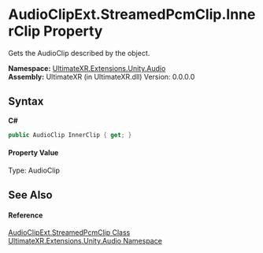 # AudioClipExt.StreamedPcmClip.InnerClip Property 
 

Gets the AudioClip described by the object.

**Namespace:**&nbsp;<a href="N_UltimateXR_Extensions_Unity_Audio">UltimateXR.Extensions.Unity.Audio</a><br />**Assembly:**&nbsp;UltimateXR (in UltimateXR.dll) Version: 0.0.0.0

## Syntax

**C#**<br />
``` C#
public AudioClip InnerClip { get; }
```


#### Property Value
Type: AudioClip

## See Also


#### Reference
<a href="T_UltimateXR_Extensions_Unity_Audio_AudioClipExt_StreamedPcmClip">AudioClipExt.StreamedPcmClip Class</a><br /><a href="N_UltimateXR_Extensions_Unity_Audio">UltimateXR.Extensions.Unity.Audio Namespace</a><br />